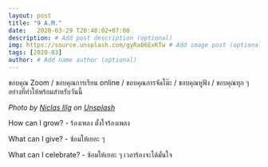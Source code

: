 ```yaml
---
layout: post
title: "9 A.M."
date:   2020-03-29 T20:48:02+07:00
description: # Add post description (optional)
img: https://source.unsplash.com/gyRa86ExKTw # Add image post (optional)
tags: [2020-03]
author: # Add name author (optional)
---
```

ขอบคุณ Zoom / ขอบคุณการเรียน online / ขอบคุณการจัดโต๊ะ / ขอบคุณหูฟัง / ขอบคุณทุก ๆ อย่างที่ทำให้พร้อมสำหรับวันนี้

*Photo by [Niclas Illg](https://unsplash.com/@nicklbaert) on [Unsplash](https://unsplash.com)*

<i class="fa fa-child" style="color:plum"></i>

How can I grow? - ร้องเพลง ตั้งใจร้องเพลง

What can I give? - ซ้อมให้เยอะ ๆ

What can I celebrate? - ซ้อมให้เยอะ ๆ เวลาร้องจะได้มั่นใจ

